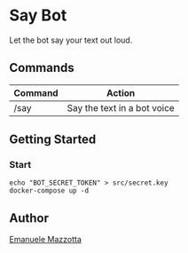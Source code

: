 # Say Bot

Let the bot say your text out loud.

## Commands

|Command|Action|
|---|---|
|/say|Say the text in a bot voice|

## Getting Started

### Start

```
echo "BOT_SECRET_TOKEN" > src/secret.key
docker-compose up -d
```

## Author

[Emanuele Mazzotta](mailto:hello@mazzotta.me)
